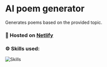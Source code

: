 # AI poem generator

Generates poems based on the provided topic.

### 🚀 Hosted on [Netlify](ai-poem-generator-hanna.netlify.app)

### ⚙️ Skills used:
![Skills](https://skillicons.dev/icons?i=git,github,html,css,js,netlify)